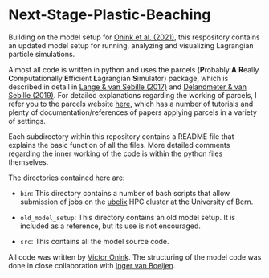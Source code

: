# Next-Stage-Plastic-Beaching
Building on the model setup for [Onink et al. (2021)](https://doi.org/10.1088/1748-9326/abecbd),
this respository contains an updated model setup for running, analyzing and visualizing 
Lagrangian particle simulations. 

Almost all code is written in python and uses the parcels (**P**robably **A** 
**R**eally **C**omputationally **E**fficient **L**agrangian **S**imulator) package, which is 
described in detail in [Lange & van Sebille (2017)](https://doi.org/10.5194/gmd-10-4175-2017)
 and [Delandmeter & van Sebille (2019)](https://doi.org/10.5194/gmd-12-3571-2019). For 
detailed explanations regarding the working of parcels, I refer you to the parcels website
[here](http://oceanparcels.org/), which has a number of tutorials and plenty of
documentation/references of papers applying parcels in a variety of settings.

Each subdirectory within this repository contains a README file that explains the basic
function of all the files. More detailed comments regarding the inner working of the code
is within the python files themselves.

The directories contained here are:
- `bin`: This directory contains a number of bash scripts that allow submission of jobs on
the [ubelix](https://ubelix.unibe.ch/) HPC cluster at the University of Bern.
  
- `old_model_setup`: This directory contains an old model setup. It is included as a
reference, but its use is not encouraged.
  
- `src`: This contains all the model source code.

All code was written by [Victor Onink](https://github.com/VictorOnink). The structuring of 
the model code was done in close collaboration with 
[Inger van Boeijen](https://github.com/IngerMathilde).
